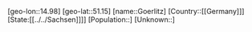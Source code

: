 ﻿---
location: [51.15,14.98]
type: City
tags:
- geo/City


SpocWebEntityId: 30672
isDeleted: false
confidential: public

---
[geo-lon::14.98]
[geo-lat::51.15]
[name::Goerlitz]
[Country::[[Germany]]]
[State:[[../../Sachsen]]]]
[Population::]
[Unknown::]

